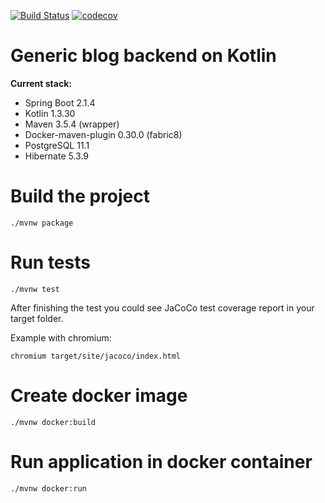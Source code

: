 [![Build Status](https://travis-ci.com/acmilanfan/blog-backend-kotlin.svg?branch=master)](https://travis-ci.com/acmilanfan/blog-backend-kotlin)
[![codecov](https://codecov.io/gh/acmilanfan/blog-backend-kotlin/branch/master/graph/badge.svg)](https://codecov.io/gh/acmilanfan/blog-backend-kotlin)

# Generic blog backend on Kotlin

**Current stack:**
* Spring Boot 2.1.4
* Kotlin 1.3.30
* Maven 3.5.4 (wrapper)
* Docker-maven-plugin 0.30.0 (fabric8)
* PostgreSQL 11.1
* Hibernate 5.3.9

# Build the project
`./mvnw package`

# Run tests
`./mvnw test`

After finishing the test you could see JaCoCo test coverage report in your target folder.

Example with chromium:

`chromium target/site/jacoco/index.html`

# Create docker image
`./mvnw docker:build`

# Run application in docker container
`./mvnw docker:run`